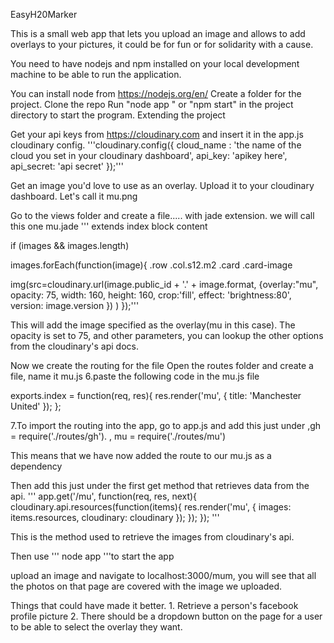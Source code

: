 EasyH20Marker

This is a small web app that lets you upload an image and allows to add overlays to your pictures, it could be for fun or for solidarity with a cause.

You need to have nodejs and npm installed on your local development machine to be able to run the application.

You can install node from https://nodejs.org/en/ Create a folder for the project. Clone the repo Run "node app " or "npm start" in the project directory to start the program. Extending the project

Get your api keys from https://cloudinary.com and insert it in the app.js cloudinary config. 
'''cloudinary.config({ cloud_name : 'the name of the cloud you set in your cloudinary dashboard', api_key: 'apikey here', api_secret: 'api secret' });'''

Get an image you'd love to use as an overlay. Upload it to your cloudinary dashboard. Let's call it mu.png

Go to the views folder and create a file..... with jade extension. we will call this one mu.jade
'''
extends index 
block content

if (images && images.length)

images.forEach(function(image){ .row .col.s12.m2 .card .card-image

img(src=cloudinary.url(image.public_id + '.' + image.format, {overlay:"mu", opacity: 75, width: 160, height: 160, crop:'fill', effect: 'brightness:80', version: image.version }) ) });'''

This will add the image specified as the overlay(mu in this case). The opacity is set to 75, and other parameters, you can lookup the other options from the cloudinary's api docs.

Now we create the routing for the file Open the routes folder and create a file, name it mu.js 6.paste the following code in the mu.js file


exports.index = function(req, res){ res.render('mu', { title: 'Manchester United' }); };


7.To import the routing into the app, go to app.js and add this just under ,gh = require('./routes/gh'). , mu = require('./routes/mu')

This means that we have now added the route to our mu.js as a dependency

Then add this just under the first get method that retrieves data from the api. 
''' 
app.get('/mu', function(req, res, next){ cloudinary.api.resources(function(items){ res.render('mu', { images: items.resources, cloudinary: cloudinary }); }); });
'''

This is the method used to retrieve the images from cloudinary's api.

Then use ''' node app '''to start the app

upload an image and navigate to localhost:3000/mum, you will see that all the photos on that page are covered with the image we uploaded.

Things that could have made it better. 1. Retrieve a person's facebook profile picture 2. There should be a dropdown button on the page for a user to be able to select the overlay they want.

